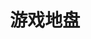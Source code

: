 ---
home: true
layout: BlogHome
icon: home
title: 游戏地盘
heroImage: /assets/images/马里奥-封面.png
bgImage: /assets/images/马里奥-封面.png
heroText: 金色童年
heroFullScreen: true
tagline: 奔跑吧，马里奥与路易吉！你们俩，简直是活力四射的搞笑二人组！记得，就算被乌龟壳砸到，也要笑出八颗牙，因为那是你们的专属幽默徽章！马里奥，你的超级马里奥时间是不是又调快了？别急着冲，给路易吉留点镜头嘛，毕竟他是你的“慢”搭档，哈哈！路易吉，别总是躲在马里奥身后数金币，偶尔也站出来，用你的绿帽子来个障眼法，让敌人哭笑不得吧！一起奔跑，在笑声中征服世界，记得带上你们的超级蘑菇和无敌星星，还有那份让人捧腹的幽默感，让这场冒险变成史上最欢乐的《超级马里奥兄弟大冒险》！
# projects:
#   - icon: project
#     name: 项目名称
#     desc: 项目详细描述
#     link: https://你的项目链接

footer: FC 游戏陪伴童年记忆
---